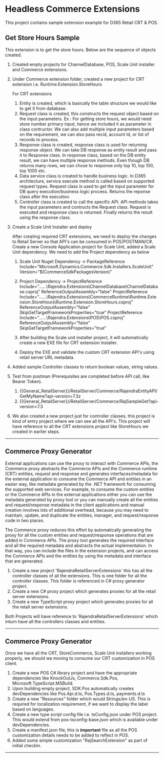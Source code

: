 # Headless Commerce Extensions

This project contains sample extension example for D365 Retail CRT & POS.

## Get Store Hours Sample
This extension is to get the store hours. Below are the sequence of objects created.
1. Created empty projects for ChannelDatabase, POS, Scale Unit installer and Commerce extensions.
2. Under Commerce extension folder, created a new project for CRT extension i.e. Runtime.Extension.StoreHours

	For CRT extensions
	1. Entity is created, which is basically the table structure we would like to get it from database.
	2. Request class is created, this constructs the request object based on the input parameters.
		Ex : For getting store hours, we would need store number primary input, hence we included it as parameter in class contructor. We can also add multiple input parameters 
			 based on the requirement, we can also pass recid, account Id, or list of records to process.
	3. Response class is created, response class is used for returning response object. We can take DB response as entity result and pass it to Response class.
	   In response class, based on the DB entity result, we can have multiple response methods. 
	   Even though DB returns many rows, we can chose to response only top 10, top 100, top 1000 etc.
	4. Data service class is created to handle business logic. In D365 architecture, service execute method is called based on supported request types.
	   Request class is used to get the input parameter for DB query execution/business logic process. 
	   Returns the reponse class after the execution.
	5. Controller class is created to call the specific API. API methods takes the input parameters and contructs the Request class.
	   Request is executed and response class is returned. Finally returns the result using the response class.

3. Create a Scale Unit Installer and deploy
    
	After creating required CRT extensions, we need to deploy the changes to Retail Server so that API's can be consumed in POS/POSTMAN/C#.
	Create a new Console Application project for Scale Unit, added a Scale Unit dependency. We need to add the Project dependency as below
	1. Scale Unit Nuget Dependency -> PackageReference Include="Microsoft.Dynamics.Commerce.Sdk.Installers.ScaleUnit" Version="$(CommerceSdkPackagesVersion)" 
	2. Project Dependency ->
		ProjectReference Include="..\..\..\Rajendra.Extensions\ChannelDatabase\ChannelDatabase.csproj" ReferenceOutputAssembly="false" 
		ProjectReference Include="..\..\..\Rajendra.Extensions\CommerceRuntime\Runtime.Extension.StoreHours\Runtime.Extension.StoreHours.csproj" ReferenceOutputAssembly="false" SkipGetTargetFrameworkProperties="true" 
		ProjectReference Include="..\..\..\Rajendra.Extensions\POS\POS.csproj" ReferenceOutputAssembly="false" SkipGetTargetFrameworkProperties="true"

	3. After building the Scale unit installer project, it will automatically create a new EXE file for CRT extension installer.
	4. Deploy the EXE and validate the custom CRT extension API's using retail server URL metadata.
	
4. Added sample Controller classes to return boolean values, string values.
5. Test from postman (Prerequisites are completed before API call, like Bearer Token).
   1. {{General_RetailServer}}/RetailServer/Commerce/RajendraEntityAPI/GetMyName?api-version=7.3z
   2. {{General_RetailServer}}/RetailServer/Commerce/RajSampleGet?api-version=7.3

6. We also created a new project just for controller classes, this project is kind of entry project where we can see all the API's.
   This project will have reference to all the CRT extensions project like StoreHours we created in earlier steps.

----------------------------------------------------------------------------------------------------------------------------------------------------------------------
## Commerce Proxy Generator

External applications can use the proxy to interact with Commerce APIs, the Commerce proxy 
abstracts the Commerce APIs and the Commerce runtime (CRT) entities, request and response and 
generates interfaces/metadata for the external application to consume the Commerce API and 
entities in an easier way, like metadata generated by the .NET framework for consuming the 
supported web services. For example, to consume the custom entities or the Commerce APIs in 
the external applications either you can use the metadata generated by proxy tool or you can 
manually create all the entities and request/response metadata in the client applications and 
manual creation involves lots of additional overhead, because you may need to maintain, update, 
and duplicate the entities, manager, and request/response code in two places.

The Commerce proxy reduces this effort by automatically generating the proxy for all the 
custom entities and request/response operations that are added in Commerce APIs. 
The proxy tool generates the required interface and all the required metadata and abstracts 
the actual implementation. In that way, you can include the files in the extension projects, 
and can access the Commerce APIs and the entities by using the metadata and interface that 
are generated.


1. Create a new project 'RajendraRetailServerExtensions' this has all the controller classes of 
all the extensions. This is one folder for all the controller classes. This folder is referenced in 
C# proxy generator project.
2. Create a new C# proxy project which generates proxies for all the retail server extensions.
3. Create a new TypeScript proxy project which generates proxies for all the retail server extensions.

Both Projects will have reference to 'RajendraRetailServerExtensions' which inturn have all the controllers classes and entities.

----------------------------------------------------------------------------------------------------------------------------------------------------------------------
## Commerce Proxy Generator

Once we have all the CRT, StoreCommerce, Scale Unit installers working properly, we should we moving to consume our CRT customization in POS client.

1. Create a new POS C# library project and have the appropriate dependencies like KnockOutJs, Commerce.Sdk.Pos, Microsoft.TypeScript.MSBuild.
2. Upon building empty project, SDK.Pos automatically creates devDependencies like Pos.Api.d.ts, Pos.Types.d.ts, payments.d.ts
3. Create a new "Resources" folder which would Strings/en-US. This is required for localization requirement, if we want to display the label based on languages.
4. Create a new type script config file i.e. tsConfig.json under POS project. This would extend from pos-tsconfig-base.json which is available under devDependencies.
5. Create a manifest.json file, this is **important** file as all the POS customization details needs to be added to reflect in POS.
6. Added some simple customization "RajSearchExtension" as part of initial checkIn.
----------------------------------------------------------------------------------------------------------------------------------------------------------------------